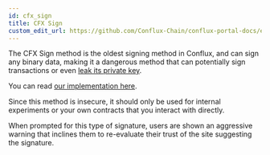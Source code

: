 ```yaml
---
id: cfx_sign
title: CFX Sign
custom_edit_url: https://github.com/Conflux-Chain/conflux-portal-docs/edit/master/docs/en/portal/API_Reference/Signing_Data/CFX_Sign.md
---
```

The CFX Sign method is the oldest signing method in Conflux, and can sign any
binary data, making it a dangerous method that can potentially sign transactions
or even [leak its private
key](https://en.wikipedia.org/wiki/Chosen-ciphertext_attack). 

You can read [our implementation
here](https://github.com/MetaMask/eth-simple-keyring/blob/master/index.js#L61-L68). 

Since this method is insecure, it should only be used for internal experiments
or your own contracts that you interact with directly. 

When prompted for this type of signature, users are shown an aggressive warning
that inclines them to re-evaluate their trust of the site suggesting the
signature. 

<!-- You can read the [cfx_sign API documentation -->
<!-- here](https://github.com/metamask/wiki/wiki/JSON-RPC#eth_sign).  -->

